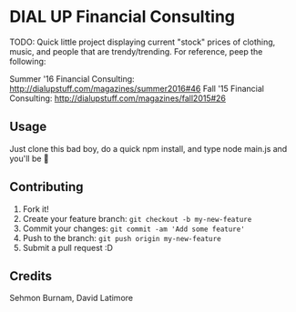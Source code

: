 # DIAL UP Financial Consulting
TODO: Quick little project displaying current "stock" prices of clothing, music, and people that are trendy/trending. For reference, peep the following:

Summer '16 Financial Consulting: http://dialupstuff.com/magazines/summer2016#46
Fall '15 Financial Consulting: http://dialupstuff.com/magazines/fall2015#26

## Usage
Just clone this bad boy, do a quick npm install, and type node main.js and you'll be 💯
## Contributing
1. Fork it!
2. Create your feature branch: `git checkout -b my-new-feature`
3. Commit your changes: `git commit -am 'Add some feature'`
4. Push to the branch: `git push origin my-new-feature`
5. Submit a pull request :D
## Credits
Sehmon Burnam, David Latimore
